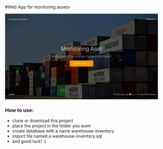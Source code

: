 #Web App for monitoring assets

![Image warehouse](https://github.com/mohberliannusantara/warehouse-inventory/blob/master/assets/img/landing_page.png)

### How to use:
- clone or download this project
- place the project in the folder you want
- create database with a name warehouse-inventory
- import file named a warehouse-inventory.sql
- and good luck! :)
